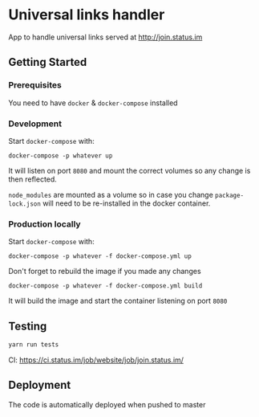 # Universal links handler

App to handle universal links served at http://join.status.im

## Getting Started

### Prerequisites

You need to have `docker` & `docker-compose` installed

### Development

Start `docker-compose` with:

```
docker-compose -p whatever up
```

It will listen on port `8080` and mount the correct volumes so any change
is then reflected.

`node_modules` are mounted as a volume so in case you change `package-lock.json` 
will need to be re-installed in the docker container.

### Production locally

Start `docker-compose` with:

```
docker-compose -p whatever -f docker-compose.yml up
```

Don't forget to rebuild the image if you made any changes

```
docker-compose -p whatever -f docker-compose.yml build
```

It will build the image and start the container listening on port `8080`

## Testing

```bash
yarn run tests
```

CI: https://ci.status.im/job/website/job/join.status.im/

## Deployment

The code is automatically deployed when pushed to master
